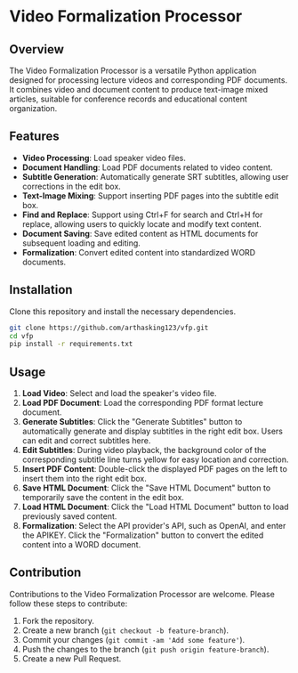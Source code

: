 
# Video Formalization Processor

## Overview
The Video Formalization Processor is a versatile Python application designed for processing lecture videos and corresponding PDF documents. It combines video and document content to produce text-image mixed articles, suitable for conference records and educational content organization.

## Features
- **Video Processing**: Load speaker video files.
- **Document Handling**: Load PDF documents related to video content.
- **Subtitle Generation**: Automatically generate SRT subtitles, allowing user corrections in the edit box.
- **Text-Image Mixing**: Support inserting PDF pages into the subtitle edit box.
- **Find and Replace**: Support using Ctrl+F for search and Ctrl+H for replace, allowing users to quickly locate and modify text content.
- **Document Saving**: Save edited content as HTML documents for subsequent loading and editing.
- **Formalization**: Convert edited content into standardized WORD documents.

## Installation
Clone this repository and install the necessary dependencies.

```bash
git clone https://github.com/arthasking123/vfp.git
cd vfp
pip install -r requirements.txt
```

## Usage
1. **Load Video**: Select and load the speaker's video file.
2. **Load PDF Document**: Load the corresponding PDF format lecture document.
3. **Generate Subtitles**: Click the "Generate Subtitles" button to automatically generate and display subtitles in the right edit box. Users can edit and correct subtitles here.
4. **Edit Subtitles**: During video playback, the background color of the corresponding subtitle line turns yellow for easy location and correction.
5. **Insert PDF Content**: Double-click the displayed PDF pages on the left to insert them into the right edit box.
6. **Save HTML Document**: Click the "Save HTML Document" button to temporarily save the content in the edit box.
7. **Load HTML Document**: Click the "Load HTML Document" button to load previously saved content.
8. **Formalization**: Select the API provider's API, such as OpenAI, and enter the APIKEY. Click the "Formalization" button to convert the edited content into a WORD document.

## Contribution
Contributions to the Video Formalization Processor are welcome. Please follow these steps to contribute:

1. Fork the repository.
2. Create a new branch (`git checkout -b feature-branch`).
3. Commit your changes (`git commit -am 'Add some feature'`).
4. Push the changes to the branch (`git push origin feature-branch`).
5. Create a new Pull Request.
